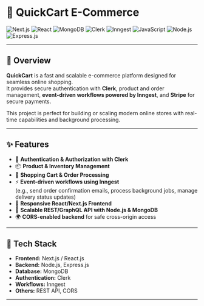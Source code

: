 # 🛒 QuickCart E-Commerce

![Next.js](https://img.shields.io/badge/Next.js-000000?style=for-the-badge&logo=nextdotjs&logoColor=white)
![React](https://img.shields.io/badge/React-20232a?style=for-the-badge&logo=react&logoColor=61dafb)
![MongoDB](https://img.shields.io/badge/MongoDB-4EA94B?style=for-the-badge&logo=mongodb&logoColor=white)
![Clerk](https://img.shields.io/badge/Clerk-5A67D8?style=for-the-badge&logo=clerk&logoColor=white)
![Inngest](https://img.shields.io/badge/Inngest-0A85D9?style=for-the-badge&logo=inngest&logoColor=white)
![JavaScript](https://img.shields.io/badge/JavaScript-F7DF1E?style=for-the-badge&logo=javascript&logoColor=black)
![Node.js](https://img.shields.io/badge/Node.js-339933?style=for-the-badge&logo=node.js&logoColor=white)
![Express.js](https://img.shields.io/badge/Express.js-000000?style=for-the-badge&logo=express&logoColor=white)

---

## 📖 Overview
**QuickCart** is a fast and scalable e-commerce platform designed for seamless online shopping.  
It provides secure authentication with **Clerk**, product and order management, **event-driven workflows powered by Inngest**, and **Stripe** for secure payments.  

This project is perfect for building or scaling modern online stores with real-time capabilities and background processing.

---

## ✨ Features
- 🔐 **Authentication & Authorization with Clerk**
- 📦 **Product & Inventory Management**
- 🛒 **Shopping Cart & Order Processing**
- ⚡ **Event-driven workflows using Inngest**  
  (e.g., send order confirmation emails, process background jobs, manage delivery status updates)
- 📱 **Responsive React/Next.js Frontend**
- 🚀 **Scalable REST/GraphQL API with Node.js & MongoDB**
- 🌍 **CORS-enabled backend** for safe cross-origin access

---

## 🚀 Tech Stack
- **Frontend:** Next.js / React.js  
- **Backend:** Node.js, Express.js  
- **Database:** MongoDB  
- **Authentication:** Clerk  
- **Workflows:** Inngest   
- **Others:** REST API, CORS  

---
